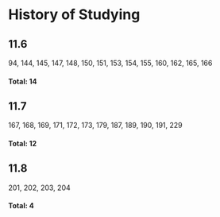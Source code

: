 # History of Studying

## 11.6
94, 144, 145, 147, 148,
150, 151, 153, 154, 155, 160, 162, 165, 166

#### Total: 14

## 11.7
167, 168, 169, 171, 172,
173, 179, 187, 189, 190, 191, 229

#### Total: 12

## 11.8
201, 202, 203, 204

#### Total: 4